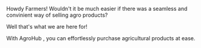 Howdy Farmers!
Wouldn't it be much easier if there was a seamless and convinient way of selling agro products?

Well that's what we are here for!

With AgroHub , you can effortlessly purchase agricultural products at ease.


